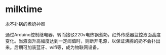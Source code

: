milktime
========

永不扑锅的煮奶神器

通过Arduino控制继电器，转而接驳220v电热锅煮奶，红外传感器监控液面高度变化。当液面升高幅度达到一定阈值时，则断开电源，以保证沸腾的奶不会扑出来。后期可加装蓝牙、wifi等，成为物联网设备。
